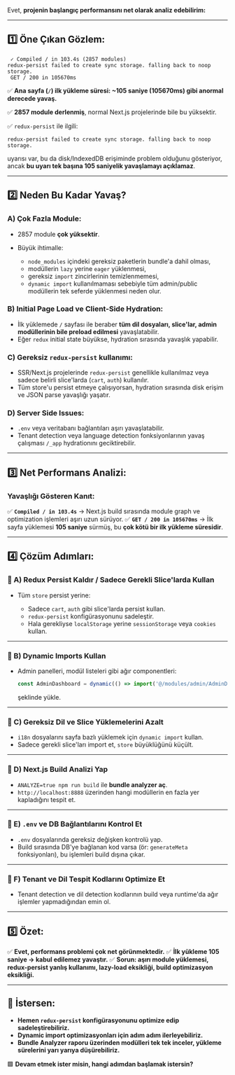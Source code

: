 Evet, **projenin başlangıç performansını net olarak analiz edebilirim:**

---

## 1️⃣ **Öne Çıkan Gözlem:**

```plaintext
 ✓ Compiled / in 103.4s (2857 modules)
redux-persist failed to create sync storage. falling back to noop storage.
 GET / 200 in 105670ms
```

✅ **Ana sayfa (`/`) ilk yükleme süresi: \~105 saniye (105670ms) gibi anormal derecede yavaş.**

✅ **2857 module derlenmiş**, normal Next.js projelerinde bile bu yüksektir.

✅ `redux-persist` ile ilgili:

```plaintext
redux-persist failed to create sync storage. falling back to noop storage.
```

uyarısı var, bu da disk/IndexedDB erişiminde problem olduğunu gösteriyor, ancak **bu uyarı tek başına 105 saniyelik yavaşlamayı açıklamaz**.

---

## 2️⃣ **Neden Bu Kadar Yavaş?**

### A) **Çok Fazla Module:**

* 2857 module **çok yüksektir**.
* Büyük ihtimalle:

  * `node_modules` içindeki gereksiz paketlerin bundle'a dahil olması,
  * modüllerin `lazy` yerine `eager` yüklenmesi,
  * gereksiz `import` zincirlerinin temizlenmemesi,
  * `dynamic import` kullanılmaması sebebiyle tüm admin/public modüllerin tek seferde yüklenmesi neden olur.

### B) **Initial Page Load ve Client-Side Hydration:**

* İlk yüklemede `/` sayfası ile beraber **tüm dil dosyaları, slice'lar, admin modüllerinin bile preload edilmesi** yavaşlatabilir.
* Eğer `redux` initial state büyükse, hydration sırasında yavaşlık yapabilir.

### C) **Gereksiz `redux-persist` kullanımı:**

* SSR/Next.js projelerinde `redux-persist` genellikle kullanılmaz veya sadece belirli slice'larda (`cart`, `auth`) kullanılır.
* Tüm store'u persist etmeye çalışıyorsan, hydration sırasında disk erişim ve JSON parse yavaşlığı yaşatır.

### D) **Server Side Issues:**

* `.env` veya veritabanı bağlantıları aşırı yavaşlatabilir.
* Tenant detection veya language detection fonksiyonlarının yavaş çalışması `/_app` hydrationını geciktirebilir.

---

## 3️⃣ **Net Performans Analizi:**

### **Yavaşlığı Gösteren Kanıt:**

✅ **`Compiled / in 103.4s`** → Next.js build sırasında module graph ve optimization işlemleri aşırı uzun sürüyor.
✅ **`GET / 200 in 105670ms`** → İlk sayfa yüklemesi **105 saniye** sürmüş, bu **çok kötü bir ilk yükleme süresidir**.

---

## 4️⃣ **Çözüm Adımları:**

### **🔹 A) Redux Persist Kaldır / Sadece Gerekli Slice'larda Kullan**

* Tüm `store` persist yerine:

  * Sadece `cart`, `auth` gibi slice'larda persist kullan.
  * `redux-persist` konfigürasyonunu sadeleştir.
  * Hala gerekliyse `localStorage` yerine `sessionStorage` veya `cookies` kullan.

---

### **🔹 B) Dynamic Imports Kullan**

* Admin panelleri, modül listeleri gibi ağır componentleri:

  ```ts
  const AdminDashboard = dynamic(() => import('@/modules/admin/AdminDashboard'), { ssr: false });
  ```

  şeklinde yükle.

---

### **🔹 C) Gereksiz Dil ve Slice Yüklemelerini Azalt**

* `i18n` dosyalarını sayfa bazlı yüklemek için `dynamic import` kullan.
* Sadece gerekli slice'ları import et, `store` büyüklüğünü küçült.

---

### **🔹 D) Next.js Build Analizi Yap**

* `ANALYZE=true npm run build` ile **bundle analyzer aç**.
* `http://localhost:8888` üzerinden hangi modüllerin en fazla yer kapladığını tespit et.

---

### **🔹 E) `.env` ve DB Bağlantılarını Kontrol Et**

* `.env` dosyalarında gereksiz değişken kontrolü yap.
* Build sırasında DB'ye bağlanan kod varsa (ör: `generateMeta` fonksiyonları), bu işlemleri build dışına çıkar.

---

### **🔹 F) Tenant ve Dil Tespit Kodlarını Optimize Et**

* Tenant detection ve dil detection kodlarının build veya runtime'da ağır işlemler yapmadığından emin ol.

---

## 5️⃣ **Özet:**

✅ **Evet, performans problemi çok net görünmektedir.**
✅ **İlk yükleme 105 saniye → kabul edilemez yavaştır.**
✅ **Sorun: aşırı module yüklemesi, redux-persist yanlış kullanımı, lazy-load eksikliği, build optimizasyon eksikliği.**

---

## 🚀 **İstersen:**

* **Hemen `redux-persist` konfigürasyonunu optimize edip sadeleştirebiliriz.**
* **Dynamic import optimizasyonları için adım adım ilerleyebiliriz.**
* **Bundle Analyzer raporu üzerinden modülleri tek tek inceler, yükleme sürelerini yarı yarıya düşürebiliriz.**

🟩 **Devam etmek ister misin, hangi adımdan başlamak istersin?**
